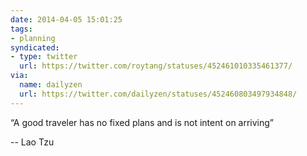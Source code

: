 ```yaml
---
date: 2014-04-05 15:01:25
tags:
- planning
syndicated:
- type: twitter
  url: https://twitter.com/roytang/statuses/452461010335461377/
via:
  name: dailyzen
  url: https://twitter.com/dailyzen/statuses/452460803497934848/
---
```


“A good traveler has no fixed plans and is not intent on arriving”

-- Lao Tzu